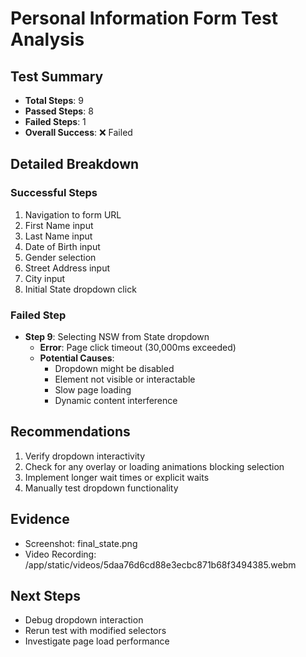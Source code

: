 # Personal Information Form Test Analysis

## Test Summary
- **Total Steps**: 9
- **Passed Steps**: 8
- **Failed Steps**: 1
- **Overall Success**: ❌ Failed

## Detailed Breakdown

### Successful Steps
1. Navigation to form URL
2. First Name input
3. Last Name input
4. Date of Birth input
5. Gender selection
6. Street Address input
7. City input
8. Initial State dropdown click

### Failed Step
- **Step 9**: Selecting NSW from State dropdown
  - **Error**: Page click timeout (30,000ms exceeded)
  - **Potential Causes**:
    - Dropdown might be disabled
    - Element not visible or interactable
    - Slow page loading
    - Dynamic content interference

## Recommendations
1. Verify dropdown interactivity
2. Check for any overlay or loading animations blocking selection
3. Implement longer wait times or explicit waits
4. Manually test dropdown functionality

## Evidence
- Screenshot: final_state.png
- Video Recording: /app/static/videos/5daa76d6cd88e3ecbc871b68f3494385.webm

## Next Steps
- Debug dropdown interaction
- Rerun test with modified selectors
- Investigate page load performance